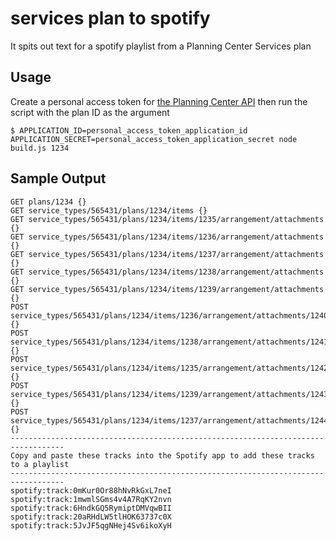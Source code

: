 # services plan to spotify

It spits out text for a spotify playlist from a Planning Center Services plan

## Usage

Create a personal access token for [the Planning Center API](https://api.planningcenteronline.com/oauth/applications) then run the script with the plan ID as the argument

```shell
$ APPLICATION_ID=personal_access_token_application_id APPLICATION_SECRET=personal_access_token_application_secret node build.js 1234
```

## Sample Output

```
GET plans/1234 {}
GET service_types/565431/plans/1234/items {}
GET service_types/565431/plans/1234/items/1235/arrangement/attachments {}
GET service_types/565431/plans/1234/items/1236/arrangement/attachments {}
GET service_types/565431/plans/1234/items/1237/arrangement/attachments {}
GET service_types/565431/plans/1234/items/1238/arrangement/attachments {}
GET service_types/565431/plans/1234/items/1239/arrangement/attachments {}
POST service_types/565431/plans/1234/items/1236/arrangement/attachments/1240/open {}
POST service_types/565431/plans/1234/items/1238/arrangement/attachments/1241/open {}
POST service_types/565431/plans/1234/items/1235/arrangement/attachments/1242/open {}
POST service_types/565431/plans/1234/items/1239/arrangement/attachments/1243/open {}
POST service_types/565431/plans/1234/items/1237/arrangement/attachments/1244/open {}
----------------------------------------------------------------------------------
Copy and paste these tracks into the Spotify app to add these tracks to a playlist
----------------------------------------------------------------------------------
spotify:track:0mKur0Or88hNvRkGxL7neI
spotify:track:1mwmlSGms4v4A7RqKY2nvn
spotify:track:6HndkGQ5RymiptDMVqwBII
spotify:track:20aRHdLW5tlHOK63737c0X
spotify:track:5JvJF5qgNHej4Sv6ikoXyH
```

